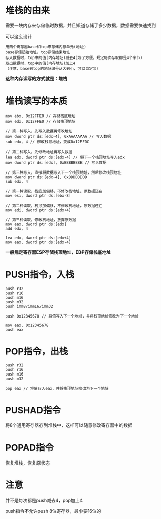 # 堆栈的由来
需要一块内存来存储临时数据，并且知道存储了多少数据，数据需要快速找到

可以这么设计

	用两个寄存器base和top来存储内存单元(地址)
	base存储起始地址，top存储结束地址
	存入数据时，top中的值(内存地址)减去4(为了方便，规定每次存取都是4个字节)
	取出数据时，top中的值(内存地址)加上4
	（注意，base到top的地址编号从大到小，可以自定义）
**这种内存读写的方式就是：堆栈**
# 堆栈读写的本质
	mov ebx, 0x12FFE0 // 存储栈底地址
	mov edx, 0x12FFE0 // 存储栈顶地址
	
	// 第一种写入，先写入数据再修改地址
	mov dword ptr ds:[edx-4], 0xAAAAAAAA // 写入数据
	sub edx, 4 // 修改栈顶地址，变成0x12FFDC
	
	// 第二种写入，先修改地址再写入数据
	lea edx, dword ptr ds:[edx-4] // 将下一个栈顶地址写入edx
	mov dword ptr ds:[edx], 0xBBBBBBBB // 写入数据
	
	// 第三种写入，直接将数据写入下一个栈顶地址，然后修改栈顶地址
	mov dword ptr ds:[edx-4], 0xDDDDDDDD
	sub edx, 4
	
	// 第一种读取，栈底加偏移，不修改栈地址，原数据还在
	mov esi, dword ptr ds:[ebx-8]
	
	// 第二种读取，栈顶加偏移，不修改栈地址，原数据还在
	mov edi, dword ptr ds:[edx+4]
	
	// 第三种读取，修改栈地址，放弃原数据
	mov eax, dword ptr ds:[edx]
	add edx, 4
	
	lea edx, dword ptr ds:[edx+4]
	mov eax, dword ptr ds:[edx-4]
**一般规定寄存器ESP存储栈顶地址，EBP存储栈底地址**
# PUSH指令，入栈
	push r32
	push r16
	push m16
	push m32
	push imm8/imm16/imm32
	
	push 0x12345678 // 将值写入下一个地址，并将栈顶地址修改为下一个地址
	
	mov eax, 0x12345678
	push eax
# POP指令，出栈
	push r32
	push r16
	push m16
	push m32
	
	pop eax // 将值存入eax，并将栈顶地址修改为下一个地址
# PUSHAD指令
将8个通用寄存器存到堆栈中，这样可以随意修改寄存器中的数据
# POPAD指令
恢复堆栈，恢复原状态
# 注意
并不是每次都是push减去4，pop加上4

push指令不允许push 8位寄存器，最小要16位的